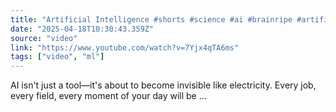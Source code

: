 ```yaml
---
title: "Artificial Intelligence #shorts #science #ai #brainripe #artificialintelligence"
date: "2025-04-18T10:30:43.359Z"
source: "video"
link: "https://www.youtube.com/watch?v=7Yjx4qTA6ms"
tags: ["video", "ml"]
---
```


AI isn't just a tool—it's about to become invisible like electricity. Every job, every field, every moment of your day will be ...
